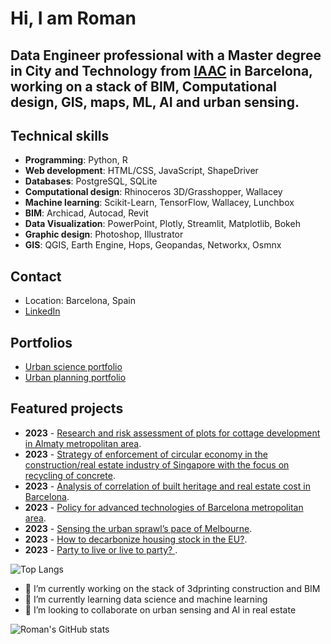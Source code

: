 # Hi, I am Roman

## Data Engineer professional with a Master degree in City and Technology from [IAAC](https://iaac.net/educational-programmes/masters-programmes/master-in-city-technology/) in Barcelona, working on a stack of BIM, Computational design, GIS, maps, ML, AI and urban sensing.

## Technical skills
- **Programming**: Python, R
- **Web development**: HTML/CSS, JavaScript, ShapeDriver
- **Databases**: PostgreSQL, SQLite
- **Computational design**: Rhinoceros 3D/Grasshopper, Wallacey
- **Machine learning**: Scikit-Learn, TensorFlow, Wallacey, Lunchbox 
- **BIM**: Archicad, Autocad, Revit
- **Data Visualization**: PowerPoint, Plotly, Streamlit, Matplotlib, Bokeh
- **Graphic design**: Photoshop, Illustrator
- **GIS**: QGIS, Earth Engine, Hops, Geopandas, Networkx, Osmnx

## Contact
- Location: Barcelona, Spain
- [LinkedIn](https://www.linkedin.com/in/romanpomazan/)

## Portfolios
- [Urban science portfolio](https://blog.iaac.net/user/roman+pomazan/)
- [Urban planning portfolio](https://www.youtube.com/@UrbanSustainArchitects)

## Featured projects
- **2023** - [Research and risk assessment of plots for cottage development in Almaty metropolitan area](https://www.youtube.com/watch?v=U0SPB4GNTUU).
- **2023** - [Strategy of enforcement of circular economy in the construction/real estate industry of Singapore with the focus on recycling of concrete](https://blog.iaac.net/urban-mining-in-the-city-of-pre-cast-concrete/).
- **2023** - [Analysis of correlation of built heritage and real estate cost in Barcelona](https://blog.iaac.net/correlation-of-heritage-and-real-estate-barcelona-case/).
- **2023** - [Policy for advanced technologies of Barcelona metropolitan area](https://blog.iaac.net/the-perks-of-proximity-clustering-advanced-industries-to-facilitate-technology-transfer-in-the-barcelona-metropolitan-region/).
- **2023** - [Sensing the urban sprawl’s pace of Melbourne](https://blog.iaac.net/remote-sensing-of-the-urban-sprawls-pace-of-melbourne/).
- **2023** - [How to decarbonize housing stock in the EU?](https://blog.iaac.net/decarbonization-of-housing-stock-in-eu/).
- **2023** - [Party to live or live to party? ](https://blog.iaac.net/party-to-live-or-live-to-party/).

![Top Langs](https://github-readme-stats.vercel.app/api/top-langs/?username=bablowsky&layout=compact)

- 🔭 I’m currently working on the stack of 3dprinting construction and BIM
- 🌱 I’m currently learning data science and machine learning
- 👯 I’m looking to collaborate on urban sensing and AI in real estate

![Roman's GitHub stats](https://github-readme-stats.vercel.app/api?username=bablowsky&show_icons=true)
